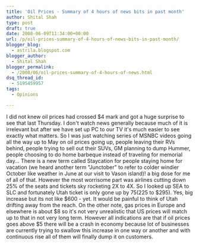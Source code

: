 ```yaml
---
title: 'Oil Prices - Summary of 4 hours of news bits in past month'
author: Shital Shah
type: post
draft: true
date: 2008-06-09T11:34:00+00:00
url: /p/oil-prices-summary-of-4-hours-of-news-bits-in-past-month/
blogger_blog:
  - astrila.blogspot.com
blogger_author:
  - Shital Shah
blogger_permalink:
  - /2008/06/oil-prices-summary-of-4-hours-of-news.html
dsq_thread_id:
  - 5195459957
tags:
  - Opinions

---
```

I did not knew oil prices had crossed $4 mark and got a huge surprise to see that last Thursday. I don't watch news generally because much of it is irrelevant but after we have set up PC to our TV it's much easier to see exactly what matters. So I was just watching series of MSNBC videos going all the way up to May on oil prices going up, people leaving their RVs behind, people trying to sell out their SUVs, GM planning to dump Hummer, people choosing to do home barbeque instead of traveling for memorial day... There is a new term called Staycation for people staying home for vacation (we heard another term "Junctober" to refer to colder windier October like weather in June at our visit to Vason island)! a big dose for me of all of that. However the most worrisome part was airlines cutting down 25% of the seats and tickets sky rocketing 2X to 4X. So I looked up SEA to SLC and fortunately Utah ticket is only gone up by $75 ($225 to $295). Yes, big increase but its not like $600 - yet. It would be painful to think of Utah drifting away from the reach. On the other note, gas prices in Europe and elsewhere is about $8 so it's not very unrealistic that US prices will match up to that in not very long term. However all indications are that if oil prices goes above $5 there will be a crash in economy because lot of businesses are currently trying to swallow this increase in one way or another and with continuous rise all of them will finally dump it on customers.